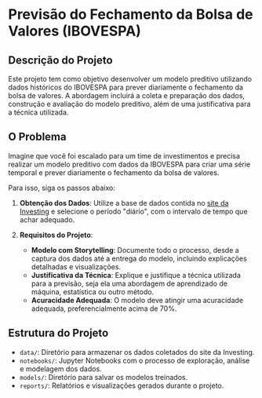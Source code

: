 # Previsão do Fechamento da Bolsa de Valores (IBOVESPA)

## Descrição do Projeto

Este projeto tem como objetivo desenvolver um modelo preditivo utilizando dados históricos do IBOVESPA para prever diariamente o fechamento da bolsa de valores. A abordagem incluirá a coleta e preparação dos dados, construção e avaliação do modelo preditivo, além de uma justificativa para a técnica utilizada.

## O Problema

Imagine que você foi escalado para um time de investimentos e precisa realizar um modelo preditivo com dados da IBOVESPA para criar uma série temporal e prever diariamente o fechamento da bolsa de valores.

Para isso, siga os passos abaixo:

1. **Obtenção dos Dados**: Utilize a base de dados contida no [site da Investing](https://www.investing.com) e selecione o período "diário", com o intervalo de tempo que achar adequado.
   
2. **Requisitos do Projeto**:
   - **Modelo com Storytelling**: Documente todo o processo, desde a captura dos dados até a entrega do modelo, incluindo explicações detalhadas e visualizações.
   - **Justificativa da Técnica**: Explique e justifique a técnica utilizada para a previsão, seja ela uma abordagem de aprendizado de máquina, estatística ou outro método.
   - **Acuracidade Adequada**: O modelo deve atingir uma acuracidade adequada, preferencialmente acima de 70%.

## Estrutura do Projeto

- `data/`: Diretório para armazenar os dados coletados do site da Investing.
- `notebooks/`: Jupyter Notebooks com o processo de exploração, análise e modelagem dos dados.
- `models/`: Diretório para salvar os modelos treinados.
- `reports/`: Relatórios e visualizações gerados durante o projeto.


